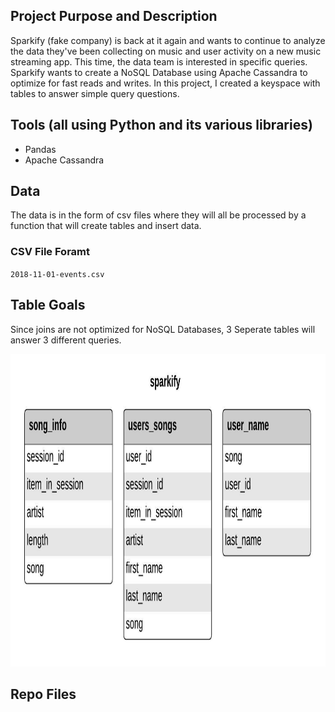 ## Project Purpose and Description

Sparkify (fake company) is back at it again and wants to continue to analyze the data they've been collecting on music and user activity on a new music streaming app.  This time, the data team is interested in specific queries.  Sparkify wants to create a NoSQL Database using Apache Cassandra to optimize for fast reads and writes.  In this project, I created a keyspace with tables to answer simple query questions.  

## Tools (all using Python and its various libraries)
   - Pandas
   - Apache Cassandra
   
## Data

The data is in the form of csv files where they will all be processed by a function that will create tables and insert data.  

### CSV File Foramt

   `2018-11-01-events.csv`


## Table Goals
 
Since joins are not optimized for NoSQL Databases, 3 Seperate tables will answer 3 different queries.  


<p align="center">
<img src="sparkify_cassandra_tables.jpeg" width="700" height="500">
</p>

## Repo Files
